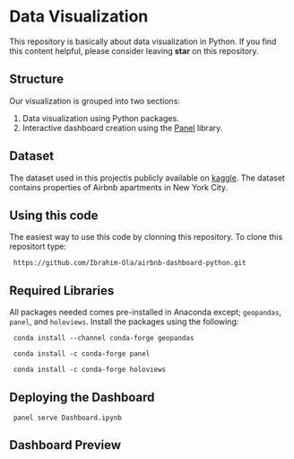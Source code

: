 # Data Visualization

This repository is basically about data visualization in Python. If you find this content helpful, please consider leaving **star** on this repository.

## Structure

Our visualization is grouped into two sections: 

1. Data visualization using Python packages.
2. Interactive dashboard creation using the [Panel](https://panel.holoviz.org/index.html) library.

## Dataset

The dataset used in this projectis publicly available on [kaggle](https://www.kaggle.com/datasets/dgomonov/new-york-city-airbnb-open-data). The dataset contains properties of Airbnb apartments in New York City.

## Using this code

The easiest way to use this code by clonning this repository. To clone this repositort type:

```{none}
 https://github.com/Ibrahim-Ola/airbnb-dashboard-python.git
```

## Required Libraries

All packages needed comes pre-installed in Anaconda except; `geopandas`, `panel`, and `holoviews`. Install the packages using the following:

```{none}
 conda install --channel conda-forge geopandas
```
```{none}
 conda install -c conda-forge panel
```
```{none}
 conda install -c conda-forge holoviews
```

## Deploying the Dashboard

```
 panel serve Dashboard.ipynb
```

## Dashboard Preview



